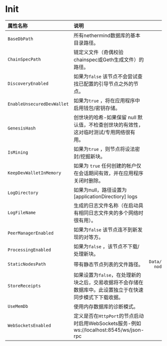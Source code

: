 # Init

| 属性名称 | 说明 | 默认值 |
| :--- | :--- | ---: |
| `BaseDbPath` | 所有nethermind数据库的基本目录路径。 | `db` |
| `ChainSpecPath` | 链定义文件（奇偶校验chainspec或Geth生成文件）的路径。 | `null` |
| `DiscoveryEnabled` | 如果为`false` 该节点不会尝试查找已配置的引导节点之外的节点。 | `true` |
| `EnableUnsecuredDevWallet` | 如果为`true` ，将在应用程序中启用钱包/密钥存储。 | `false` |
| `GenesisHash` | 创世块的哈希-如果保留 null 默认值，不检查创世块的有效性，这对临时测试/专用网络很有用。 | `null` |
| `IsMining` | 如果为`true` ，则节点将设法密封/挖掘新块。 | `false` |
| `KeepDevWalletInMemory` | 如果为 `true` 任何创建的帐户仅在会话期间有效，并在应用程序关闭时删除。 | `false` |
| `LogDirectory` | 如果为null，路径设置为 \[applicationDirectiory\] logs | `null` |
| `LogFileName` | 生成的日志文件名称（在启动具有相同日志文件夹的多个网络时很有用）。 | `log.txt` |
| `PeerManagerEnabled` | 如果为`false` 该节点连不到新发现的对等方。 | `true` |
| `ProcessingEnabled` | 如果为`false` ，该节点不下载/处理新块。 | `true` |
| `StaticNodesPath` | 带有静态节点列表的文件路径。 | `Data/static-nodes.json` |
| `StoreReceipts` | 如果设置为`false`，在处理新的块之后，交易收据将不会存储在数据库中。此设置独立于在快速同步模式下下载收据。 | `true` |
| `UseMemDb` | 使用内存数据库的诊断模式。 | `false` |
| `WebSocketsEnabled` | 定义是否在`HttpPort`的节点启动时启用WebSockets服务-例如ws://localhost:8545/ws/json-rpc | `false` |



